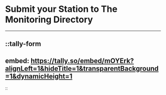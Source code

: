 # Submit your Station to The Monitoring Directory


---

::tally-form
---
embed: https://tally.so/embed/mOYErk?alignLeft=1&hideTitle=1&transparentBackground=1&dynamicHeight=1
---
::